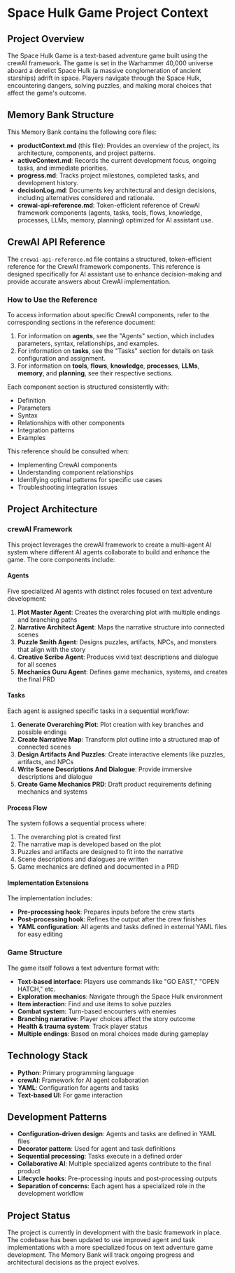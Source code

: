 # Space Hulk Game Project Context

## Project Overview

The Space Hulk Game is a text-based adventure game built using the crewAI framework. The game is set in the Warhammer 40,000 universe aboard a derelict Space Hulk (a massive conglomeration of ancient starships) adrift in space. Players navigate through the Space Hulk, encountering dangers, solving puzzles, and making moral choices that affect the game's outcome.

## Memory Bank Structure

This Memory Bank contains the following core files:

- **productContext.md** (this file): Provides an overview of the project, its architecture, components, and project patterns.
- **activeContext.md**: Records the current development focus, ongoing tasks, and immediate priorities.
- **progress.md**: Tracks project milestones, completed tasks, and development history.
- **decisionLog.md**: Documents key architectural and design decisions, including alternatives considered and rationale.
- **crewai-api-reference.md**: Token-efficient reference of CrewAI framework components (agents, tasks, tools, flows, knowledge, processes, LLMs, memory, planning) optimized for AI assistant use.

## CrewAI API Reference

The `crewai-api-reference.md` file contains a structured, token-efficient reference for the CrewAI framework components. This reference is designed specifically for AI assistant use to enhance decision-making and provide accurate answers about CrewAI implementation.

### How to Use the Reference

To access information about specific CrewAI components, refer to the corresponding sections in the reference document:

1. For information on **agents**, see the "Agents" section, which includes parameters, syntax, relationships, and examples.
2. For information on **tasks**, see the "Tasks" section for details on task configuration and assignment.
3. For information on **tools**, **flows**, **knowledge**, **processes**, **LLMs**, **memory**, and **planning**, see their respective sections.

Each component section is structured consistently with:
- Definition
- Parameters
- Syntax
- Relationships with other components
- Integration patterns
- Examples

This reference should be consulted when:
- Implementing CrewAI components
- Understanding component relationships
- Identifying optimal patterns for specific use cases
- Troubleshooting integration issues

## Project Architecture

### crewAI Framework

This project leverages the crewAI framework to create a multi-agent AI system where different AI agents collaborate to build and enhance the game. The core components include:

#### Agents

Five specialized AI agents with distinct roles focused on text adventure development:

1. **Plot Master Agent**: Creates the overarching plot with multiple endings and branching paths
2. **Narrative Architect Agent**: Maps the narrative structure into connected scenes
3. **Puzzle Smith Agent**: Designs puzzles, artifacts, NPCs, and monsters that align with the story
4. **Creative Scribe Agent**: Produces vivid text descriptions and dialogue for all scenes
5. **Mechanics Guru Agent**: Defines game mechanics, systems, and creates the final PRD

#### Tasks

Each agent is assigned specific tasks in a sequential workflow:

1. **Generate Overarching Plot**: Plot creation with key branches and possible endings
2. **Create Narrative Map**: Transform plot outline into a structured map of connected scenes
3. **Design Artifacts And Puzzles**: Create interactive elements like puzzles, artifacts, and NPCs
4. **Write Scene Descriptions And Dialogue**: Provide immersive descriptions and dialogue
5. **Create Game Mechanics PRD**: Draft product requirements defining mechanics and systems

#### Process Flow

The system follows a sequential process where:
1. The overarching plot is created first
2. The narrative map is developed based on the plot
3. Puzzles and artifacts are designed to fit into the narrative
4. Scene descriptions and dialogues are written
5. Game mechanics are defined and documented in a PRD

#### Implementation Extensions

The implementation includes:
- **Pre-processing hook**: Prepares inputs before the crew starts
- **Post-processing hook**: Refines the output after the crew finishes
- **YAML configuration**: All agents and tasks defined in external YAML files for easy editing

### Game Structure

The game itself follows a text adventure format with:

- **Text-based interface**: Players use commands like "GO EAST," "OPEN HATCH," etc.
- **Exploration mechanics**: Navigate through the Space Hulk environment
- **Item interaction**: Find and use items to solve puzzles
- **Combat system**: Turn-based encounters with enemies
- **Branching narrative**: Player choices affect the story outcome
- **Health & trauma system**: Track player status
- **Multiple endings**: Based on moral choices made during gameplay

## Technology Stack

- **Python**: Primary programming language
- **crewAI**: Framework for AI agent collaboration
- **YAML**: Configuration for agents and tasks
- **Text-based UI**: For game interaction

## Development Patterns

- **Configuration-driven design**: Agents and tasks are defined in YAML files
- **Decorator pattern**: Used for agent and task definitions
- **Sequential processing**: Tasks execute in a defined order
- **Collaborative AI**: Multiple specialized agents contribute to the final product
- **Lifecycle hooks**: Pre-processing inputs and post-processing outputs
- **Separation of concerns**: Each agent has a specialized role in the development workflow

## Project Status

The project is currently in development with the basic framework in place. The codebase has been updated to use improved agent and task implementations with a more specialized focus on text adventure game development. The Memory Bank will track ongoing progress and architectural decisions as the project evolves.